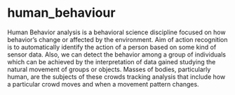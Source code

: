 # human_behaviour
Human Behavior analysis is a behavioral science discipline focused on how behavior’s change or affected by the environment. Aim of action recognition is to automatically identify the action of a person based on some kind of sensor data. Also, we can detect the behavior among a group of individuals which can be achieved by the interpretation of data gained studying the natural movement of groups or objects. Masses of bodies, particularly human, are the subjects of these crowds tracking analysis that include how a particular crowd moves and when a movement pattern changes. 

